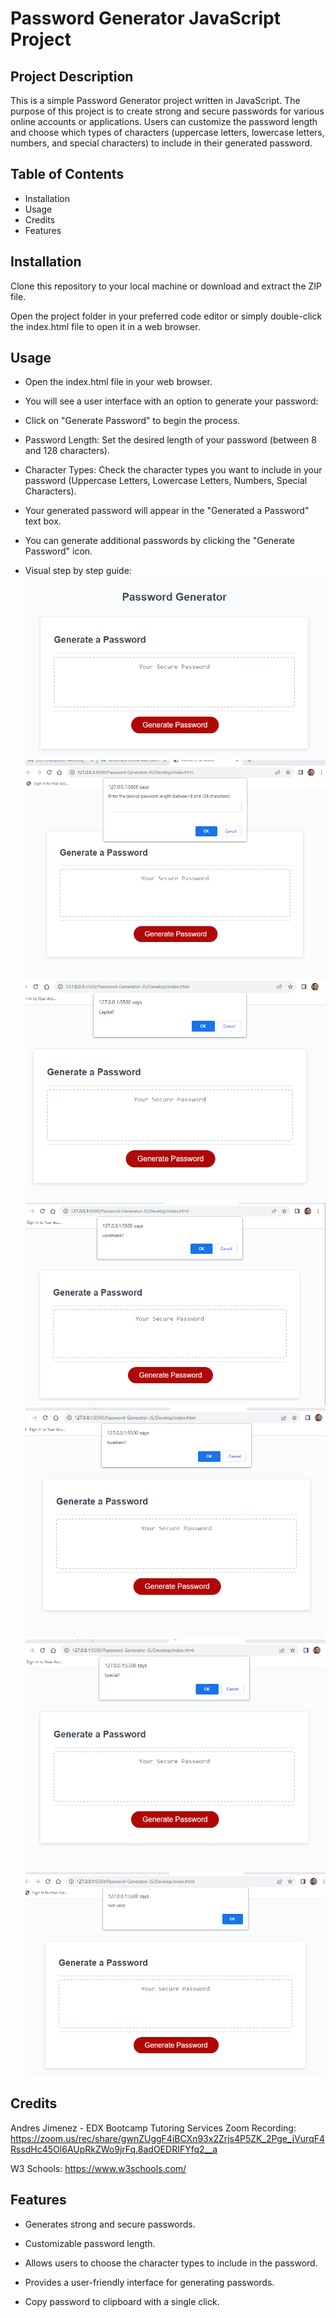 # Password Generator JavaScript Project

## Project Description

This is a simple Password Generator project written in JavaScript. The purpose of this project is to create strong and secure passwords for various online accounts or applications. Users can customize the password length and choose which types of characters (uppercase letters, lowercase letters, numbers, and special characters) to include in their generated password.

## Table of Contents

- Installation
- Usage
- Credits
- Features

## Installation

Clone this repository to your local machine or download and extract the ZIP file.

Open the project folder in your preferred code editor or simply double-click the index.html file to open it in a web browser.

## Usage

- Open the index.html file in your web browser.

- You will see a user interface with an option to generate your password:

- Click on "Generate Password" to begin the process.

- Password Length: Set the desired length of your password (between 8 and 128 characters).

- Character Types: Check the character types you want to include in your password (Uppercase Letters, Lowercase Letters, Numbers, Special Characters).

- Your generated password will appear in the "Generated a Password" text box.

- You can generate additional passwords by clicking the "Generate Password" icon.

- Visual step by step guide: 
![stepBystep](assets/Image/ClickOnGeneratePassword.png)
![stepBystep](assets/Image/EnterDesiredPSLength.png)
![stepBystep](assets/Image/CapitalYN.png)
![stepBystep](assets/Image/lowerYN.png)
![stepBystep](assets/Image/numbersYN.png)
![stepBystep](assets/Image/specialYN.png)
![stepBystep](assets/Image/invalid%20input.png)



## Credits

Andres Jimenez - EDX Bootcamp Tutoring Services 
Zoom Recording: https://zoom.us/rec/share/gwnZUggF4iBCXn93x2Zrjs4P5ZK_2Pge_jVurqF4RssdHc45Ol6AUpRkZWo9jrFq.8adOEDRIFYfq2__a

W3 Schools: https://www.w3schools.com/

## Features

- Generates strong and secure passwords.

- Customizable password length.

- Allows users to choose the character types to include in the password.

- Provides a user-friendly interface for generating passwords.

- Copy password to clipboard with a single click.